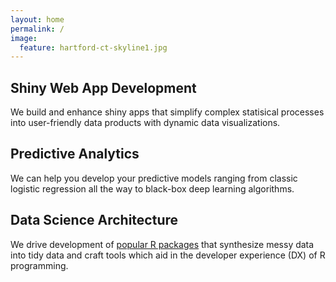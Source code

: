 ```yaml
---
layout: home
permalink: /
image:
  feature: hartford-ct-skyline1.jpg
---
```


<div class="tiles">

<div class="tile">
  <h2 class="post-title">Shiny Web App Development</h2>
  <p class="post-excerpt">We build and enhance shiny apps that simplify complex statisical processes into user-friendly data products with dynamic data visualizations.</p>
</div><!-- /.tile -->

<div class="tile">
  <h2 class="post-title">Predictive Analytics</h2>
  <p class="post-excerpt">We can help you develop your predictive models ranging from classic logistic regression all the way to black-box deep learning algorithms.</p>
</div><!-- /.tile -->

<div class="tile">
  <h2 class="post-title">Data Science Architecture</h2>
  <p class="post-excerpt">We drive development of <a href="https://github.com/jasdumas/shinyLP">popular R packages</a> that synthesize messy data into tidy data and craft tools which aid in the developer experience (DX) of R programming. </p>
</div><!-- /.tile -->

</div><!-- /.tiles -->
